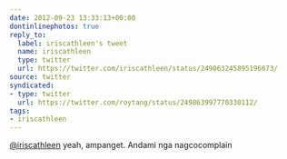 ```yaml
---
date: 2012-09-23 13:33:13+00:00
dontinlinephotos: true
reply_to:
  label: iriscathleen's tweet
  name: iriscathleen
  type: twitter
  url: https://twitter.com/iriscathleen/status/249863245895196673/
source: twitter
syndicated:
- type: twitter
  url: https://twitter.com/roytang/status/249863997770330112/
tags:
- iriscathleen
---
```


[@iriscathleen](https://twitter.com/iriscathleen/) yeah, ampanget. Andami nga nagcocomplain